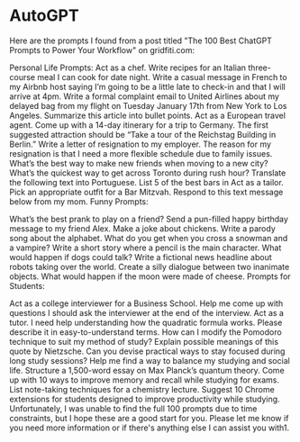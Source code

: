 # AutoGPT

Here are the prompts I found from a post titled "The 100 Best ChatGPT Prompts to Power Your Workflow" on gridfiti.com:

Personal Life Prompts:
Act as a chef. Write recipes for an Italian three-course meal I can cook for date night.
Write a casual message in French to my Airbnb host saying I’m going to be a little late to check-in and that I will arrive at 4pm.
Write a formal complaint email to United Airlines about my delayed bag from my flight on Tuesday January 17th from New York to Los Angeles.
Summarize this article into bullet points.
Act as a European travel agent. Come up with a 14-day itinerary for a trip to Germany. The first suggested attraction should be “Take a tour of the Reichstag Building in Berlin.”
Write a letter of resignation to my employer. The reason for my resignation is that I need a more flexible schedule due to family issues.
What’s the best way to make new friends when moving to a new city?
What’s the quickest way to get across Toronto during rush hour?
Translate the following text into Portuguese.
List 5 of the best bars in <insert city>
Act as a tailor. Pick an appropriate outfit for a Bar Mitzvah.
Respond to this text message below from my mom.
Funny Prompts:

What’s the best prank to play on a friend?
Send a pun-filled happy birthday message to my friend Alex.
Make a joke about chickens.
Write a parody song about the alphabet.
What do you get when you cross a snowman and a vampire?
Write a short story where a pencil is the main character.
What would happen if dogs could talk?
Write a fictional news headline about robots taking over the world.
Create a silly dialogue between two inanimate objects.
What would happen if the moon were made of cheese.
Prompts for Students:

Act as a college interviewer for a Business School. Help me come up with questions I should ask the interviewer at the end of the interview.
Act as a tutor. I need help understanding how the quadratic formula works. Please describe it in easy-to-understand terms.
How can I modify the Pomodoro technique to suit my method of study?
Explain possible meanings of this quote by Nietzsche.
Can you devise practical ways to stay focused during long study sessions?
Help me find a way to balance my studying and social life.
Structure a 1,500-word essay on Max Planck’s quantum theory.
Come up with 10 ways to improve memory and recall while studying for exams.
List note-taking techniques for a chemistry lecture.
Suggest 10 Chrome extensions for students designed to improve productivity while studying.
Unfortunately, I was unable to find the full 100 prompts due to time constraints, but I hope these are a good start for you. Please let me know if you need more information or if there's anything else I can assist you with​1​.





